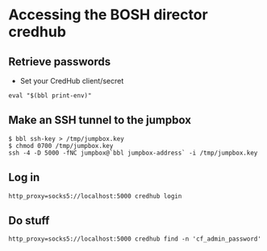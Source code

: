 # Accessing the BOSH director credhub

## Retrieve passwords
* Set your CredHub client/secret
```
eval "$(bbl print-env)"
```
## Make an SSH tunnel to the jumpbox
```
$ bbl ssh-key > /tmp/jumpbox.key
$ chmod 0700 /tmp/jumpbox.key
ssh -4 -D 5000 -fNC jumpbox@`bbl jumpbox-address` -i /tmp/jumpbox.key
```
## Log in
```
http_proxy=socks5://localhost:5000 credhub login
```
## Do stuff
```
http_proxy=socks5://localhost:5000 credhub find -n 'cf_admin_password'
```
